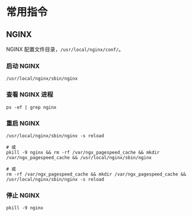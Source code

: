 # 常用指令

## NGINX

NGINX 配置文件目录，`/usr/local/nginx/conf/`。

### 启动 NGINX

```shell
/usr/local/nginx/sbin/nginx
```

### 查看 NGINX 进程

```shell
ps -ef | grep nginx
```

### 重启 NGINX

```shell
/usr/local/nginx/sbin/nginx -s reload

# 或
pkill -9 nginx && rm -rf /var/ngx_pagespeed_cache && mkdir /var/ngx_pagespeed_cache && /usr/local/nginx/sbin/nginx

# 或
rm -rf /var/ngx_pagespeed_cache && mkdir /var/ngx_pagespeed_cache && /usr/local/nginx/sbin/nginx -s reload
```

### 停止 NGINX

```shell
pkill -9 nginx
```
